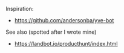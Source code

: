 

Inspiration:
* https://github.com/andersonba/yve-bot

See also (spotted after I wrote mine)
* https://landbot.io/producthunt/index.html
